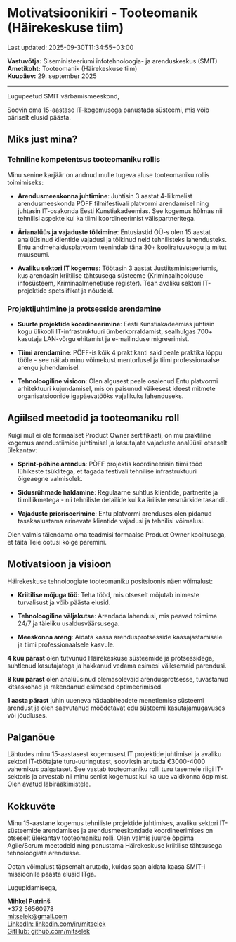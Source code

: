 # Motivatsioonikiri - Tooteomanik (Häirekeskuse tiim)

Last updated: 2025-09-30T11:34:55+03:00

**Vastuvõtja:** Siseministeeriumi infotehnoloogia- ja arenduskeskus (SMIT)  
**Ametikoht:** Tooteomanik (Häirekeskuse tiim)  
**Kuupäev:** 29. september 2025

---

Lugupeetud SMIT värbamismeeskond,

Soovin oma 15-aastase IT-kogemusega panustada süsteemi, mis võib päriselt elusid päästa.

## Miks just mina?

### Tehniline kompetentsus tooteomaniku rollis

Minu senine karjäär on andnud mulle tugeva aluse tooteomaniku rollis toimimiseks:

- **Arendusmeeskonna juhtimine**: Juhtisin 3 aastat 4-liikmelist arendusmeeskonda PÖFF filmifestivali platvormi arendamisel ning juhtasin IT-osakonda Eesti Kunstiakadeemias. See kogemus hõlmas nii tehnilisi aspekte kui ka tiimi koordineerimist välispartneritega.

- **Ärianalüüs ja vajaduste tõlkimine**: Entusiastid OÜ-s olen 15 aastat analüüsinud klientide vajadusi ja tõlkinud neid tehnilisteks lahendusteks. Entu andmehaldusplatvorm teenindab täna 30+ kooliratuvukogu ja mitut muuseumi.

- **Avaliku sektori IT kogemus**: Töötasin 3 aastat Justiitsministeeriumis, kus arendasin kriitilise tähtsusega süsteeme (Kriminaalhoolduse infosüsteem, Kriminaalmenetluse register). Tean avaliku sektori IT-projektide spetsiifikat ja nõudeid.

### Projektijuhtimine ja protsesside arendamine

- **Suurte projektide koordineerimine**: Eesti Kunstiakadeemias juhtisin kogu ülikooli IT-infrastruktuuri ümberkorraldamist, sealhulgas 700+ kasutaja LAN-võrgu ehitamist ja e-mailinduse migreerimist.

- **Tiimi arendamine**: PÖFF-is kõik 4 praktikanti said peale praktika lõppu tööle - see näitab minu võimekust mentorlusel ja tiimi professionaalse arengu juhendamisel.

- **Tehnoloogiline visioon**: Olen algusest peale osalenud Entu platvormi arhitektuuri kujundamisel, mis on paisunud väikesest ideest mitmete organisatsioonide igapäevatööks vajalikuks lahenduseks.

## Agiilsed meetodid ja tooteomaniku roll

Kuigi mul ei ole formaalset Product Owner sertifikaati, on mu praktiline kogemus arendustiimide juhtimisel ja kasutajate vajaduste analüüsil otseselt ülekantav:

- **Sprint-põhine arendus**: PÖFF projektis koordineerisin tiimi tööd lühikeste tsüklitega, et tagada festivali tehnilise infrastruktuuri õigeaegne valmisolek.

- **Sidusrühmade haldamine**: Regulaarne suhtlus klientide, partnerite ja tiimiliikmetega - nii tehniliste detailide kui ka äriliste eesmärkide tasandil.

- **Vajaduste prioriseerimine**: Entu platvormi arenduses olen pidanud tasakaalustama erinevate klientide vajadusi ja tehnilisi võimalusi.

Olen valmis täiendama oma teadmisi formaalse Product Owner koolitusega, et täita Teie ootusi kõige paremini.

## Motivatsioon ja visioon

Häirekeskuse tehnoloogiate tooteomaniku positsioonis näen võimalust:

- **Kriitilise mõjuga töö**: Teha tööd, mis otseselt mõjutab inimeste turvalisust ja võib päästa elusid.

- **Tehnoloogiline väljakutse**: Arendada lahendusi, mis peavad toimima 24/7 ja täieliku usaldusväärsusega.

- **Meeskonna areng**: Aidata kaasa arendusprotsesside kaasajastamisele ja tiimi professionaalsele kasvule.

**4 kuu pärast** olen tutvunud Häirekeskuse süsteemide ja protsessidega, suhtlenud kasutajatega ja hakkanud vedama esimesi väiksemaid parendusi.

**8 kuu pärast** olen analüüsinud olemasolevaid arendusprotsesse, tuvastanud kitsaskohad ja rakendanud esimesed optimeerimised.

**1 aasta pärast** juhin uueneva hädaabiteadete menetlemise süsteemi arendust ja olen saavutanud mõõdetavat edu süsteemi kasutajamugavuses või jõudluses.

## Palganõue

Lähtudes minu 15-aastasest kogemusest IT projektide juhtimisel ja avaliku sektori IT-töötajate turu-uuringutest, sooviksin arutada €3000-4000 vahemikus palgataset. See vastab tooteomaniku rolli turu tasemele riigi IT-sektoris ja arvestab nii minu senist kogemust kui ka uue valdkonna õppimist. Olen avatud läbirääkimistele.

## Kokkuvõte

Minu 15-aastane kogemus tehniliste projektide juhtimises, avaliku sektori IT-süsteemide arendamises ja arendusmeeskondade koordineerimises on otseselt ülekantav tooteomaniku rolli. Olen valmis juurde õppima Agile/Scrum meetodeid ning panustama Häirekeskuse kriitilise tähtsusega tehnoloogiate arendusse.

Ootan võimalust täpsemalt arutada, kuidas saan aidata kaasa SMIT-i missioonile päästa elusid ITga.

Lugupidamisega,

**Mihkel Putrinš**  
+372 56560978  
[mitselek@gmail.com](mailto:mitselek@gmail.com)  
[LinkedIn: linkedin.com/in/mitselek](https://linkedin.com/in/mitselek)  
[GitHub: github.com/mitselek](https://github.com/mitselek)
